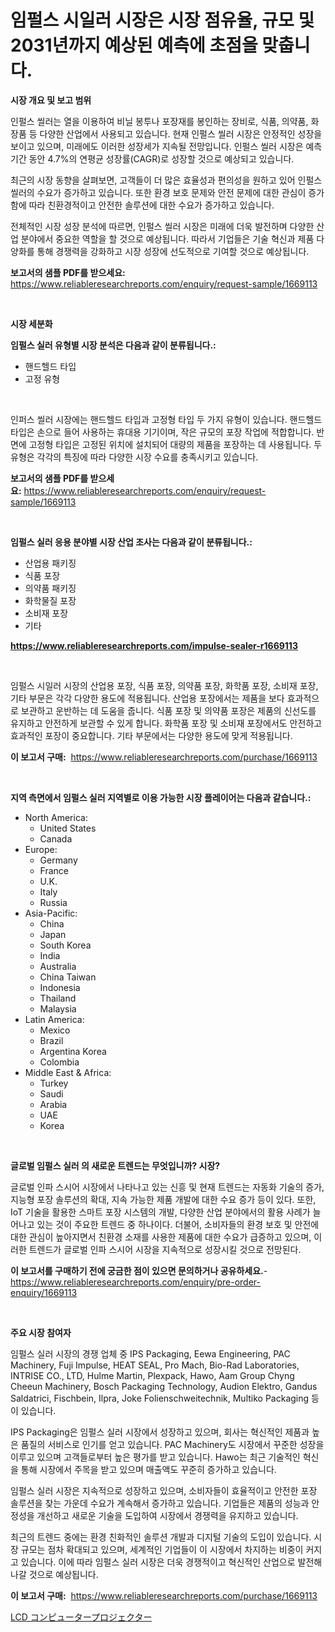 <p><h1>임펄스 시일러 시장은 시장 점유율, 규모 및 2031년까지 예상된 예측에 초점을 맞춥니다.</h1></p><p><strong>시장 개요 및 보고 범위</strong></p>
<p><p>인펄스 씰러는 열을 이용하여 비닐 봉투나 포장재를 봉인하는 장비로, 식품, 의약품, 화장품 등 다양한 산업에서 사용되고 있습니다. 현재 인펄스 씰러 시장은 안정적인 성장을 보이고 있으며, 미래에도 이러한 성장세가 지속될 전망입니다. 인펄스 씰러 시장은 예측 기간 동안 4.7%의 연평균 성장률(CAGR)로 성장할 것으로 예상되고 있습니다. </p><p>최근의 시장 동향을 살펴보면, 고객들이 더 많은 효율성과 편의성을 원하고 있어 인펄스 씰러의 수요가 증가하고 있습니다. 또한 환경 보호 문제와 안전 문제에 대한 관심이 증가함에 따라 친환경적이고 안전한 솔루션에 대한 수요가 증가하고 있습니다. </p><p>전체적인 시장 성장 분석에 따르면, 인펄스 씰러 시장은 미래에 더욱 발전하며 다양한 산업 분야에서 중요한 역할을 할 것으로 예상됩니다. 따라서 기업들은 기술 혁신과 제품 다양화를 통해 경쟁력을 강화하고 시장 성장에 선도적으로 기여할 것으로 예상됩니다.</p></p>
<p><strong>보고서의 샘플 PDF를 받으세요:</strong> <a href="https://www.reliableresearchreports.com/enquiry/request-sample/1669113">https://www.reliableresearchreports.com/enquiry/request-sample/1669113</a></p>
<p>&nbsp;</p>
<p><strong>시장 세분화</strong></p>
<p><strong>임펄스 실러 유형별 시장 분석은 다음과 같이 분류됩니다.:</strong></p>
<p><ul><li>핸드헬드 타입</li><li>고정 유형</li></ul></p>
<p>&nbsp;</p>
<p><p>인퍼스 씰러 시장에는 핸드헬드 타입과 고정형 타입 두 가지 유형이 있습니다. 핸드헬드 타입은 손으로 들어 사용하는 휴대용 기기이며, 작은 규모의 포장 작업에 적합합니다. 반면에 고정형 타입은 고정된 위치에 설치되어 대량의 제품을 포장하는 데 사용됩니다. 두 유형은 각각의 특징에 따라 다양한 시장 수요를 충족시키고 있습니다.</p></p>
<p><strong>보고서의 샘플 PDF를 받으세요:</strong>&nbsp;<a href="https://www.reliableresearchreports.com/enquiry/request-sample/1669113">https://www.reliableresearchreports.com/enquiry/request-sample/1669113</a></p>
<p>&nbsp;</p>
<p><strong> 임펄스 실러 응용 분야별 시장 산업 조사는 다음과 같이 분류됩니다.:</strong></p>
<p><ul><li>산업용 패키징</li><li>식품 포장</li><li>의약품 패키징</li><li>화학물질 포장</li><li>소비재 포장</li><li>기타</li></ul></p>
<p><strong><a href="https://www.reliableresearchreports.com/impulse-sealer-r1669113">https://www.reliableresearchreports.com/impulse-sealer-r1669113</a></strong></p>
<p>&nbsp;</p>
<p><p>임펄스 시일러 시장의 산업용 포장, 식품 포장, 의약품 포장, 화학품 포장, 소비재 포장, 기타 부문은 각각 다양한 용도에 적용됩니다. 산업용 포장에서는 제품을 보다 효과적으로 보관하고 운반하는 데 도움을 줍니다. 식품 포장 및 의약품 포장은 제품의 신선도를 유지하고 안전하게 보관할 수 있게 합니다. 화학품 포장 및 소비재 포장에서도 안전하고 효과적인 포장이 중요합니다. 기타 부문에서는 다양한 용도에 맞게 적용됩니다.</p></p>
<p><strong>이 보고서 구매:</strong>&nbsp; <a href="https://www.reliableresearchreports.com/purchase/1669113">https://www.reliableresearchreports.com/purchase/1669113</a></p>
<p>&nbsp;</p>
<p><strong>지역 측면에서 임펄스 실러 지역별로 이용 가능한 시장 플레이어는 다음과 같습니다.:</strong></p>
<p><ul>
    <li>
        North America:
        <ul>
            <li>United States</li>
            <li>Canada</li>
        </ul>
    </li>
    <li>
        Europe:
        <ul>
            <li>Germany</li>
            <li>France</li>
            <li>U.K.</li>
            <li>Italy</li>
            <li>Russia</li>
        </ul>
    </li>
    <li>
        Asia-Pacific:
        <ul>
            <li>China</li>
            <li>Japan</li>
            <li>South Korea</li>
            <li>India</li>
            <li>Australia</li>
            <li>China Taiwan</li>
            <li>Indonesia</li>
            <li>Thailand</li>
            <li>Malaysia</li>
        </ul>
    </li>
    <li>
        Latin America:
        <ul>
            <li>Mexico</li>
            <li>Brazil</li>
            <li>Argentina Korea</li>
            <li>Colombia</li>
        </ul>
    </li>
    <li>
        Middle East & Africa:
        <ul>
            <li>Turkey</li>
            <li>Saudi</li>
            <li>Arabia</li>
            <li>UAE</li>
            <li>Korea</li>
        </ul>
    </li>
    </ul></p>
<p>&nbsp;</p>
<p><strong>글로벌 임펄스 실러 의 새로운 트렌드는 무엇입니까? 시장?</strong></p>
<p><p>글로벌 인파 스시어 시장에서 나타나고 있는 신흥 및 현재 트렌드는 자동화 기술의 증가, 지능형 포장 솔루션의 확대, 지속 가능한 제품 개발에 대한 수요 증가 등이 있다. 또한, IoT 기술을 활용한 스마트 포장 시스템의 개발, 다양한 산업 분야에서의 활용 사례가 늘어나고 있는 것이 주요한 트렌드 중 하나이다. 더불어, 소비자들의 환경 보호 및 안전에 대한 관심이 높아지면서 친환경 소재를 사용한 제품에 대한 수요가 급증하고 있으며, 이러한 트렌드가 글로벌 인파 스시어 시장을 지속적으로 성장시킬 것으로 전망된다.</p></p>
<p><strong>이 보고서를 구매하기 전에 궁금한 점이 있으면 문의하거나 공유하세요.</strong>- <a href="https://www.reliableresearchreports.com/enquiry/pre-order-enquiry/1669113">https://www.reliableresearchreports.com/enquiry/pre-order-enquiry/1669113</a></p>
<p>&nbsp;</p>
<p><strong>주요 시장 참여자</strong></p>
<p><p>임펄스 실러 시장의 경쟁 업체 중 IPS Packaging, Eewa Engineering, PAC Machinery, Fuji Impulse, HEAT SEAL, Pro Mach, Bio-Rad Laboratories, INTRISE CO., LTD, Hulme Martin, Plexpack, Hawo, Aam Group Chyng Cheeun Machinery, Bosch Packaging Technology, Audion Elektro, Gandus Saldatrici, Fischbein, Ilpra, Joke Folienschweitechnik, Multiko Packaging 등이 있습니다.</p><p>IPS Packaging은 임펄스 실러 시장에서 성장하고 있으며, 회사는 혁신적인 제품과 높은 품질의 서비스로 인기를 얻고 있습니다. PAC Machinery도 시장에서 꾸준한 성장을 이루고 있으며 고객들로부터 높은 평가를 받고 있습니다. Hawo는 최근 기술적인 혁신을 통해 시장에서 주목을 받고 있으며 매출액도 꾸준히 증가하고 있습니다.</p><p>임펄스 실러 시장은 지속적으로 성장하고 있으며, 소비자들이 효율적이고 안전한 포장 솔루션을 찾는 가운데 수요가 계속해서 증가하고 있습니다. 기업들은 제품의 성능과 안정성을 개선하고 새로운 기술을 도입하여 시장에서 경쟁력을 유지하고 있습니다.</p><p>최근의 트렌드 중에는 환경 친화적인 솔루션 개발과 디지털 기술의 도입이 있습니다. 시장 규모는 점차 확대되고 있으며, 세계적인 기업들이 이 시장에서 차지하는 비중이 커지고 있습니다. 이에 따라 임펄스 실러 시장은 더욱 경쟁적이고 혁신적인 산업으로 발전해 나갈 것으로 예상됩니다.</p></p>
<p><strong>이 보고서 구매:</strong>&nbsp;&nbsp;<a href="https://www.reliableresearchreports.com/purchase/1669113">https://www.reliableresearchreports.com/purchase/1669113</a></p>
<p><p><a href="https://github.com/nemesis2824/Market-Research-Report-List-1/blob/main/517424517776.md">LCD コンピュータープロジェクター</a></p></p>